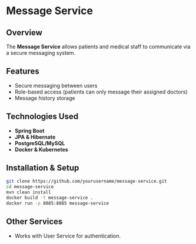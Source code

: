 # Message Service

## Overview
The **Message Service** allows patients and medical staff to communicate via a secure messaging system.

## Features
- Secure messaging between users
- Role-based access (patients can only message their assigned doctors)
- Message history storage

## Technologies Used
- **Spring Boot**
- **JPA & Hibernate**
- **PostgreSQL/MySQL**
- **Docker & Kubernetes**

## Installation & Setup
```sh
git clone https://github.com/yourusername/message-service.git
cd message-service
mvn clean install
docker build -t message-service .
docker run -p 8085:8085 message-service
```

## Other Services
- Works with User Service for authentication.
